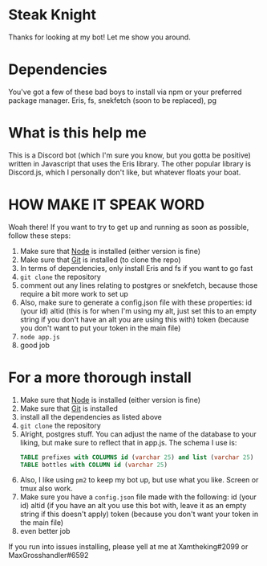 # Steak Knight

Thanks for looking at my bot!
Let me show you around.

# Dependencies

You've got a few of these bad boys to install via npm or your preferred package manager.
Eris, fs, snekfetch (soon to be replaced), pg

# What is this help me

This is a Discord bot (which I'm sure you know, but you gotta be positive) written in Javascript that uses the Eris library.
The other popular library is Discord.js, which I personally don't like, but whatever floats your boat.

# HOW MAKE IT SPEAK WORD

Woah there! If you want to try to get up and running as soon as possible, follow these steps:

1.  Make sure that [Node](https://nodejs.org/en/) is installed (either version is fine)
2.  Make sure that [Git](https://git-scm.com/book/en/v2/Getting-Started-Installing-Git) is installed (to clone the repo)
3.  In terms of dependencies, only install Eris and fs if you want to go fast
4.  `git clone` the repository
5.  comment out any lines relating to postgres or snekfetch, because those require a bit more work to set up
6.  Also, make sure to generate a config.json file with these properties:
    id (your id)
    altid (this is for when I'm using my alt, just set this to an empty string if you don't have an alt you are using this with)
    token (because you don't want to put your token in the main file)
7.  `node app.js`
8.  good job

# For a more thorough install

1.  Make sure that [Node](https://nodejs.org/en/) is installed (either version is fine)
2.  Make sure that [Git](https://git-scm.com/book/en/v2/Getting-Started-Installing-Git) is installed
3.  install all the dependencies as listed above
4.  `git clone` the repository
5.  Alright, postgres stuff. You can adjust the name of the database to your liking, but make sure to reflect that in app.js. The schema I use is:
    ```sql
    TABLE prefixes with COLUMNS id (varchar 25) and list (varchar 25)
    TABLE bottles with COLUMN id (varchar 25)
    ```
6.  Also, I like using `pm2` to keep my bot up, but use what you like. Screen or tmux also work.
7.  Make sure you have a `config.json` file made with the following:
    id (your id)
    altid (if you have an alt you use this bot with, leave it as an empty string if this doesn't apply)
    token (because you don't want your token in the main file)
8.  even better job

If you run into issues installing, please yell at me at Xamtheking#2099 or MaxGrosshandler#6592
